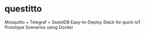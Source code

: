 # questitto
Mosquitto + Telegraf + QuestDB Easy-to-Deploy Stack for quick IoT Prototype Scenarios using Docker
